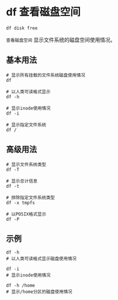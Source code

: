 # df 查看磁盘空间

`df disk free`

`查看磁盘空间` 显示文件系统的磁盘空间使用情况。

## 基本用法
```shell
# 显示所有挂载的文件系统磁盘使用情况
df

# 以人类可读格式显示
df -h

# 显示inode使用情况
df -i

# 显示指定文件系统
df /
```

## 高级用法
```shell
# 显示文件系统类型
df -T

# 显示总计信息
df -t

# 排除指定文件系统类型
df -x tmpfs

# 以POSIX格式显示
df -P
```

## 示例
```shell
df -h
# 以人类可读格式显示磁盘使用情况

df -i
# 显示inode使用情况

df -h /home
# 显示/home分区的磁盘使用情况
```